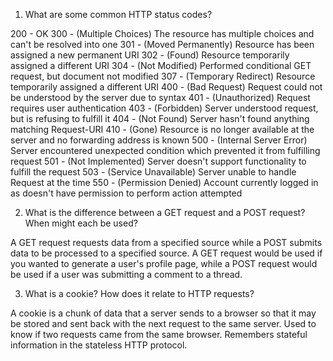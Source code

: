1. What are some common HTTP status codes?

200 - OK
300 - (Multiple Choices) The resource has multiple choices and can't be resolved into one
301 - (Moved Permanently) Resource has been assigned a new permanent URI
302 - (Found) Resource temporarily assigned a different URI
304 - (Not Modified) Performed conditional GET request, but document not modified
307 - (Temporary Redirect) Resource temporarily assigned a different URI
400 - (Bad Request) Request could not be understood by the server due to syntax
401 - (Unauthorized) Request requires user authentication
403 - (Forbidden) Server understood request, but is refusing to fulfill it
404 - (Not Found) Server hasn't found anything matching Request-URI
410 - (Gone) Resource is no longer available at the server and no forwarding address is known
500 - (Internal Server Error) Server encountered unexpected condition which prevented it from fulfilling request
501 - (Not Implemented) Server doesn't support functionality to fulfill the request
503 - (Service Unavailable) Server unable to handle Request at the time
550 - (Permission Denied) Account currently logged in as doesn't have permission to perform action attempted  

2. What is the difference between a GET request and a POST request? When might each be used?

A GET request requests data from a specified source while a POST submits data to be processed to a specified source. A GET request would be used if you wanted to generate a user's profile page, while a POST request would be used if a user was submitting a comment to a thread. 

3. What is a cookie? How does it relate to HTTP requests?

A cookie is a chunk of data that a server sends to a browser so that it may be stored and sent back with the next request to the same server. Used to know if two requests came from the same browser. Remembers stateful information in the stateless HTTP protocol. 